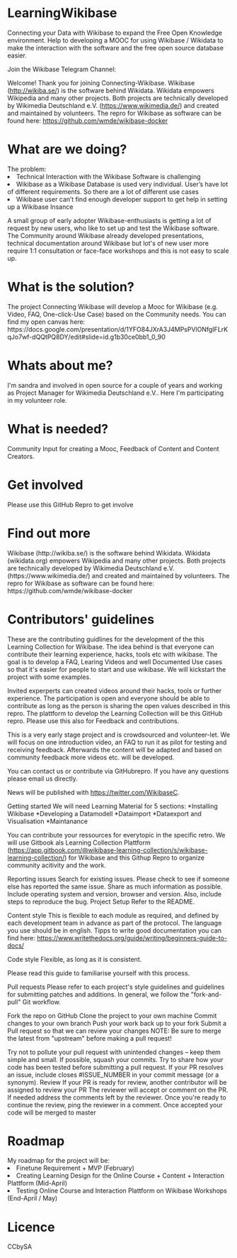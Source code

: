 # LearningWikibase
Connecting your Data with Wikibase to expand the Free Open Knowledge environment. 
Help to developing a MOOC for using Wikibase / Wikidata to make the interaction with the software and the free open source database easier.

Join the Wikibase Telegram Channel: 

Welcome!
Thank you for joining Connecting-Wikibase. Wikibase (http://wikiba.se/) is the software behind Wikidata. Wikidata empowers Wikipedia and many other projects.
Both projects are technically developed by Wikimedia Deutschland e.V. (https://www.wikimedia.de/) and created and maintained by volunteers. 
The repro for Wikibase as software can be found here: https://github.com/wmde/wikibase-docker

<h1> What are we doing? </h1>
The problem:
<li> Technical Interaction with the Wikibase Software is challenging </li>
<li>Wikibase as a Wikibase Database is used very individual. User’s have lot of different requirements. So there are a lot of different use cases </li>
<li> Wikibase user can’t find enough developer support to get help in setting up a Wikibase Insance </li>

A small group of early adopter Wikibase-enthusiasts is getting a lot of request by new users, who like to set up and test the Wikibase software. The Community around Wikibase already developed presentations, technical documentation around Wikibase but lot's of new user more require 1:1 consultation or face-face workshops and this is not easy to scale up.

<h1> What is the solution? </h1>
The project Connecting Wikibase will develop a Mooc for Wikibase (e.g. Video, FAQ, One-click-Use Case) based on the Community needs. You can find my open canvas here: https://docs.google.com/presentation/d/1YFO84JXrA3J4MPsPVlONfgIFLrKqJo7wf-dQQtPQ8DY/edit#slide=id.g1b30ce0bb1_0_90

<h1> Whats about me? </h1>
I'm sandra and involved in open source for a couple of years and working as Project Manager for Wikimedia Deutschland e.V.. Here I'm participating in my volunteer role.

<h1> What is needed? </h1>
Community Input for creating a Mooc, Feedback of Content and Content Creators.

<h1> Get involved </h1>
Please use this GitHub Repro to get involve

<h1> Find out more </h1>
Wikibase (http://wikiba.se/) is the software behind Wikidata. Wikidata (wikidata.org) empowers Wikipedia and many other projects.
Both projects are technically developed by Wikimedia Deutschland e.V. (https://www.wikimedia.de/) and created and maintained by volunteers. The repro for Wikibase as software can be found here: https://github.com/wmde/wikibase-docker

<h1> Contributors' guidelines </h1>
These are the contributing guidlines for the development of the this Learning Collection for Wikibase. The idea behind is that everyone can contribute their learning experience, hacks, tools etc with wikibase. The goal is to develop a FAQ, Learing Videos and well Documented Use cases so that it's easier for people to start and use wikibase. We will kickstart the project with some examples.

Invited experperts can created videos around their hacks, tools or further experience. The participation is open and everyone should be able to contribute as long as the person is sharing the open values described in this repro. The plattform to develop the Learning Collection will be this GitHub repro. Please use this also for Feedback and contributions.

This is a very early stage project and is crowdsourced and volunteer-let. We will focus on one introduction video, an FAQ to run it as pilot for testing and receiving feedback. Afterwards the content will be adapted and based on community feedback more videos etc. will be developed.

You can contact us or contribute via GitHubrepro.
If you have any questions please email us directly.

News will be published with https://twitter.com/WikibaseC. 

Getting started
We will need Learning Material for 5 sections:
*Installing Wikibase
*Developing a Datamodell
*Dataimport
*Dataexport and Visualisation 
*Maintanance

You can contribute your ressources for everytopic in the specific retro.
We will use Gitbook als Learning Collection Plattform (https://app.gitbook.com/@wikibase-learning-collection/s/wikibase-learning-collection/) for Wikibase and this Githup Repro to organize community acitivity and the work. 

Reporting issues
Search for existing issues. Please check to see if someone else has reported the same issue.
Share as much information as possible. Include operating system and version, browser and version. Also, include steps to reproduce the bug.
Project Setup
Refer to the README.

Content style
This is flexible to each module as required, and defined by each development team in advance as part of the protocol. The language you use should be in english. Tipps to write good documentation you can find here: https://www.writethedocs.org/guide/writing/beginners-guide-to-docs/ 

Code style
Flexible, as long as it is consistent. 

Please read this guide to familiarise yourself with this process.

Pull requests
Please refer to each project's style guidelines and guidelines for submitting patches and additions. In general, we follow the "fork-and-pull" Git workflow.

Fork the repo on GitHub 
Clone the project to your own machine
Commit changes to your own branch
Push your work back up to your fork
Submit a Pull request so that we can review your changes
NOTE: Be sure to merge the latest from "upstream" before making a pull request!

Try not to pollute your pull request with unintended changes – keep them simple and small. If possible, squash your commits.
Try to share how your code has been tested before submitting a pull request.
If your PR resolves an issue, include closes #ISSUE_NUMBER in your commit message (or a synonym).
Review
If your PR is ready for review, another contributor will be assigned to review your PR
The reviewer will accept or comment on the PR.
If needed address the comments left by the reviewer. Once you're ready to continue the review, ping the reviewer in a comment.
Once accepted your code will be merged to master

<h1> Roadmap </h1>
My roadmap for the project will be:
<li> Finetune Requirement + MVP (February) </li>
<li> Creating Learning Design for the Online Course + Content + Interaction Plattform (Mid-April) </li>
<li> Testing Online Course and Interaction Plattform on Wikibase Workshops (End-April / May) </li>

<h1> Licence </h1>
CCbySA
